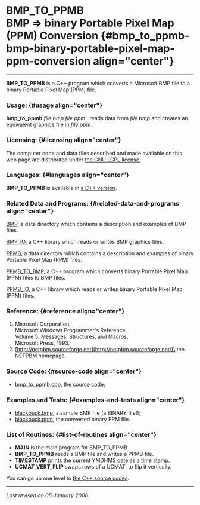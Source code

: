 BMP\_TO\_PPMB\
BMP =&gt; binary Portable Pixel Map (PPM) Conversion {#bmp_to_ppmb-bmp-binary-portable-pixel-map-ppm-conversion align="center"}
====================================================

------------------------------------------------------------------------

**BMP\_TO\_PPMB** is a C++ program which converts a Microsoft BMP file
to a binary Portable Pixel Map (PPM) file.

### Usage: {#usage align="center"}

 **bmp\_to\_ppmb** *file.bmp* *file.ppm* 
:   reads data from *file.bmp* and creates an equivalent graphics file
    in *file.ppm*.

### Licensing: {#licensing align="center"}

The computer code and data files described and made available on this
web page are distributed under [the GNU LGPL
license.](../../txt/gnu_lgpl.txt)

### Languages: {#languages align="center"}

**BMP\_TO\_PPMB** is available in [a C++
version](../../master/bmp_to_ppmb/bmp_to_ppmb.md).

### Related Data and Programs: {#related-data-and-programs align="center"}

[BMP](../../data/bmp/bmp.md), a data directory which contains a
description and examples of BMP files.

[BMP\_IO](../../master/bmp_io/bmp_io.md), a C++ library which reads
or writes BMP graphics files.

[PPMB](../../data/ppmb/ppmb.md), a data directory which contains a
description and examples of binary Portable Pixel Map (PPM) files.

[PPMB\_TO\_BMP](../../master/ppmb_to_bmp/ppmb_to_bmp.md), a C++
program which converts binary Portable Pixel Map (PPM) files to BMP
files.

[PPMB\_IO](../../master/ppmb_io/ppmb_io.md), a C++ library which
reads or writes binary Portable Pixel Map (PPM) files.

### Reference: {#reference align="center"}

1.  Microsoft Corporation,\
    Microsoft Windows Programmer's Reference,\
    Volume 5; Messages, Structures, and Macros,\
    Microsoft Press, 1993.
2.  [http://netpbm.sourceforge.net](http://netpbm.sourceforge.net/)\
    the NETPBM homepage.

### Source Code: {#source-code align="center"}

-   [bmp\_to\_ppmb.cpp](bmp_to_ppmb.cpp), the source code;

### Examples and Tests: {#examples-and-tests align="center"}

-   [blackbuck.bmp](../../data/bmp/blackbuck.bmp), a sample BMP file (a
    BINARY file!);
-   [blackbuck.ppm](../../data/ppmb/blackbuck.ppm), the converted binary
    PPM file.

### List of Routines: {#list-of-routines align="center"}

-   **MAIN** is the main program for BMP\_TO\_PPMB.
-   **BMP\_TO\_PPMB** reads a BMP file and writes a PPMB file.
-   **TIMESTAMP** prints the current YMDHMS date as a time stamp.
-   **UCMAT\_VERT\_FLIP** swaps rows of a UCMAT, to flip it vertically.

You can go up one level to [the C++ source codes](../cpp_src.md).

------------------------------------------------------------------------

*Last revised on 05 January 2006.*
